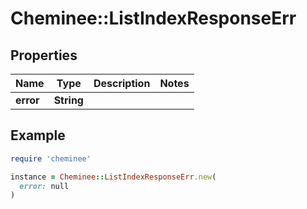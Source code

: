# Cheminee::ListIndexResponseErr

## Properties

| Name | Type | Description | Notes |
| ---- | ---- | ----------- | ----- |
| **error** | **String** |  |  |

## Example

```ruby
require 'cheminee'

instance = Cheminee::ListIndexResponseErr.new(
  error: null
)
```

